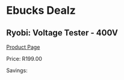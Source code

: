 
# Ebucks Dealz
## Ryobi: Voltage Tester - 400V
[Product Page](https://www.ebucks.com/web/shop/productSelected.do?prodId=373401329&catId=1234935127)

Price: R199.00

Savings: 


	